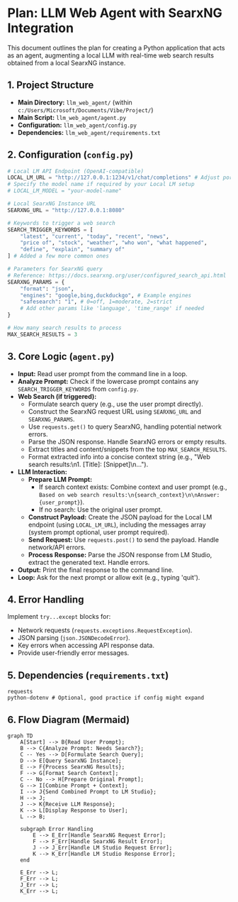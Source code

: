 # Plan: LLM Web Agent with SearxNG Integration

This document outlines the plan for creating a Python application that acts as an agent, augmenting a local LLM with real-time web search results obtained from a local SearxNG instance.

## 1. Project Structure

-   **Main Directory:** `llm_web_agent/` (within `c:/Users/Microsoft/Documents/Vibe/Project/`)
-   **Main Script:** `llm_web_agent/agent.py`
-   **Configuration:** `llm_web_agent/config.py`
-   **Dependencies:** `llm_web_agent/requirements.txt`

## 2. Configuration (`config.py`)

```python
# Local LM API Endpoint (OpenAI-compatible)
LOCAL_LM_URL = "http://127.0.0.1:1234/v1/chat/completions" # Adjust port if needed
# Specify the model name if required by your Local LM setup
# LOCAL_LM_MODEL = "your-model-name"

# Local SearxNG Instance URL
SEARXNG_URL = "http://127.0.0.1:8080"

# Keywords to trigger a web search
SEARCH_TRIGGER_KEYWORDS = [
    "latest", "current", "today", "recent", "news", 
    "price of", "stock", "weather", "who won", "what happened",
    "define", "explain", "summary of" 
] # Added a few more common ones

# Parameters for SearxNG query
# Reference: https://docs.searxng.org/user/configured_search_api.html
SEARXNG_PARAMS = {
    "format": "json",
    "engines": "google,bing,duckduckgo", # Example engines
    "safesearch": "1", # 0=off, 1=moderate, 2=strict
    # Add other params like 'language', 'time_range' if needed
}

# How many search results to process
MAX_SEARCH_RESULTS = 3 
```

## 3. Core Logic (`agent.py`)

-   **Input:** Read user prompt from the command line in a loop.
-   **Analyze Prompt:** Check if the lowercase prompt contains any `SEARCH_TRIGGER_KEYWORDS` from `config.py`.
-   **Web Search (if triggered):**
    -   Formulate search query (e.g., use the user prompt directly).
    -   Construct the SearxNG request URL using `SEARXNG_URL` and `SEARXNG_PARAMS`.
    -   Use `requests.get()` to query SearxNG, handling potential network errors.
    -   Parse the JSON response. Handle SearxNG errors or empty results.
    -   Extract titles and content/snippets from the top `MAX_SEARCH_RESULTS`.
    -   Format extracted info into a concise context string (e.g., "Web search results:\n1. [Title]: [Snippet]\n...").
-   **LLM Interaction:**
    -   **Prepare LLM Prompt:**
        -   If search context exists: Combine context and user prompt (e.g., `Based on web search results:\n{search_context}\n\nAnswer: {user_prompt}`).
        -   If no search: Use the original user prompt.
    -   **Construct Payload:** Create the JSON payload for the Local LM endpoint (using `LOCAL_LM_URL`), including the messages array (system prompt optional, user prompt required).
    -   **Send Request:** Use `requests.post()` to send the payload. Handle network/API errors.
    -   **Process Response:** Parse the JSON response from LM Studio, extract the generated text. Handle errors.
-   **Output:** Print the final response to the command line.
-   **Loop:** Ask for the next prompt or allow exit (e.g., typing 'quit').

## 4. Error Handling

Implement `try...except` blocks for:
-   Network requests (`requests.exceptions.RequestException`).
-   JSON parsing (`json.JSONDecodeError`).
-   Key errors when accessing API response data.
-   Provide user-friendly error messages.

## 5. Dependencies (`requirements.txt`)

```
requests
python-dotenv # Optional, good practice if config might expand
```

## 6. Flow Diagram (Mermaid)

```mermaid
graph TD
    A[Start] --> B{Read User Prompt};
    B --> C{Analyze Prompt: Needs Search?};
    C -- Yes --> D[Formulate Search Query];
    D --> E[Query SearxNG Instance];
    E --> F{Process SearxNG Results};
    F --> G[Format Search Context];
    C -- No --> H[Prepare Original Prompt];
    G --> I[Combine Prompt + Context];
    I --> J{Send Combined Prompt to LM Studio};
    H --> J;
    J --> K{Receive LLM Response};
    K --> L[Display Response to User];
    L --> B;

    subgraph Error Handling
        E --> E_Err[Handle SearxNG Request Error];
        F --> F_Err[Handle SearxNG Result Error];
        J --> J_Err[Handle LM Studio Request Error];
        K --> K_Err[Handle LM Studio Response Error];
    end

    E_Err --> L;
    F_Err --> L;
    J_Err --> L;
    K_Err --> L;